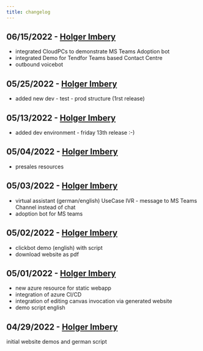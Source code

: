 ```yaml
---
title: changelog
---
```


## 06/15/2022  - [Holger Imbery](https://github.com/the-cognitiveservices-ninja)
 - integrated CloudPCs to demonstrate MS Teams Adoption bot
 - integrated Demo for Tendfor Teams based Contact Centre
 - outbound voicebot

## 05/25/2022  - [Holger Imbery](https://github.com/the-cognitiveservices-ninja)
  * added new dev - test - prod structure (1rst release)

  
## 05/13/2022  - [Holger Imbery](https://github.com/the-cognitiveservices-ninja)
  * added dev environment - friday 13th release :-)
  

## 05/04/2022  - [Holger Imbery](https://github.com/the-cognitiveservices-ninja)
  * presales resources
  

## 05/03/2022  - [Holger Imbery](https://github.com/the-cognitiveservices-ninja)
  * virtual assistant (german/english) UseCase IVR - message to MS Teams Channel instead of chat
  * adoption bot for MS teams


## 05/02/2022  - [Holger Imbery](https://github.com/the-cognitiveservices-ninja)
  * clickbot demo (english) with script
  * download website as pdf
  

## 05/01/2022  - [Holger Imbery](https://github.com/the-cognitiveservices-ninja)
  * new azure resource for static webapp
  * integration of azure CI/CD
  * integration of editing canvas invocation via generated website
  * demo script english 

## 04/29/2022  - [Holger Imbery](https://github.com/the-cognitiveservices-ninja)
initial website demos and german script
